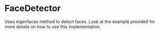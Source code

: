 # FaceDetector
Uses eigenfaces method to detect faces. Look at the example provided for more details on how to use this implementation.
